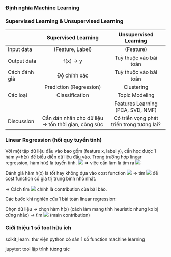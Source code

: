 ### Định nghĩa Machine Learning

### Supervised Learning & Unsupervised Learning

|               | Supervised Learning   | Unsupervised Learning  |
| ------------- |:-------------:|:-----:|
| Input data    | (Feature, Label) | (Feature) |
| Output data   | f(x) -> y     |  Tuỳ thuộc vào bài toán |
| Cách đánh giá | Độ chính xác      | Tuỳ thuộc vào bài toán |
|               | Prediction (Regression)      | Clustering |
| Các loại      | Classification      | Topic Modeling |
|               |                     | Features Learning (PCA, SVD, NMF) |
| Discussion    | Cần dán nhãn cho dữ liệu -> tốn thời gian, công sức | Có triển vọng phát triển trong tương lai? |

### Linear Regression (hồi quy tuyến tính)
Với một tập dữ liệu đầu vào bao gồm (feature x, label y), cần học được 1 hàm y=h(x) để biểu diễn dữ liệu đầu vào.
Trong trường hợp linear regression, hàm h(x) là tuyến tính. ![](http://mathurl.com/hzs2x7v.png?raw=true) => việc cần làm là tìm ra ![](http://mathurl.com/glcmjrz.png?raw=true)

Đánh giá hàm h(x) là tốt hay không dựa vào cost function ![](http://mathurl.com/hn28ok9.png?raw=true) => tìm ![](http://mathurl.com/glcmjrz.png?raw=true) để cost function có giá trị trung bình nhỏ nhất.

-> Cách tìm ![](http://mathurl.com/glcmjrz.png?raw=true) chính là contribution của bài báo.

Các bước khi nghiên cứu 1 bài toán linear regression:

Chọn dữ liệu -> chọn hàm h(x) (cách làm mang tính heuristic nhưng ko bị cứng nhắc) -> tìm ![](http://mathurl.com/glcmjrz.png?raw=true) (main contribution)

### Giới thiệu 1 số tool hữu ích

scikit_learn: thư viện python có sẵn 1 số function machine learning

jupyter: tool lập trình tương tác
